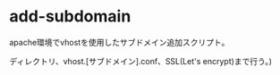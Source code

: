 # add-subdomain
apache環境でvhostを使用したサブドメイン追加スクリプト。

ディレクトリ、vhost.[サブドメイン].conf、SSL(Let's encrypt)まで行う。)

